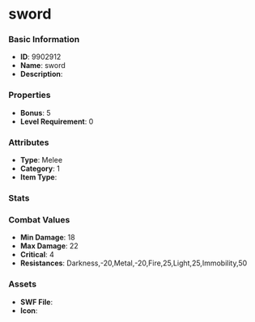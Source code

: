 # sword



### Basic Information

- **ID**: 9902912
- **Name**: sword
- **Description**: 

### Properties

- **Bonus**: 5
- **Level Requirement**: 0

### Attributes

- **Type**: Melee
- **Category**: 1
- **Item Type**: 

### Stats


### Combat Values

- **Min Damage**: 18
- **Max Damage**: 22
- **Critical**: 4
- **Resistances**: Darkness,-20,Metal,-20,Fire,25,Light,25,Immobility,50

### Assets

- **SWF File**: 
- **Icon**: 

